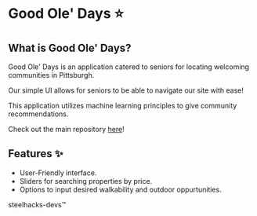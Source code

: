 # Good Ole' Days ⭐️

## What is Good Ole' Days?
Good Ole' Days is an application catered to seniors for locating welcoming communities in Pittsburgh.<br>

Our simple UI allows for seniors to be able to navigate our site with ease!

This application utilizes machine learning principles to give community recommendations.<br>

Check out the main repository [here](https://github.com/steelhacks-2025-devs/main)! <br>


## Features ✨
- User-Friendly interface.
- Sliders for searching properties by price.
- Options to input desired walkability and outdoor oppurtunities.

steelhacks-devs™
<!--

**Here are some ideas to get you started:**

🙋‍♀️ A short introduction - what is your organization all about?
🌈 Contribution guidelines - how can the community get involved?
👩‍💻 Useful resources - where can the community find your docs? Is there anything else the community should know?
🍿 Fun facts - what does your team eat for breakfast?
🧙 Remember, you can do mighty things with the power of [Markdown](https://docs.github.com/github/writing-on-github/getting-started-with-writing-and-formatting-on-github/basic-writing-and-formatting-syntax)
-->
